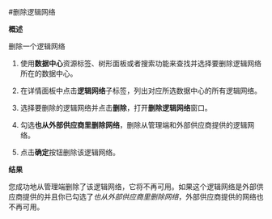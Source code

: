 #删除逻辑网络

**概述**

删除一个逻辑网络

1. 使用**数据中心**资源标签、树形面板或者搜索功能来查找并选择要删除逻辑网络所在的数据中心。

2. 在详情面板中点击**逻辑网络**子标签，列出对应所选数据中心的所有逻辑网络。

3. 选择要删除的逻辑网络并点击**删除**，打开**删除逻辑网络**窗口。

4. 勾选**也从外部供应商里删除网络**，删除从管理端和外部供应商提供的逻辑网络。

5. 点击**确定**按钮删除该逻辑网络。

**结果**

您成功地从管理端删除了该逻辑网络，它将不再可用。如果这个逻辑网络是外部供应商提供的并且你已勾选了*也从外部供应商里删除网络*，外部供应商提供的网络也不再可用。
